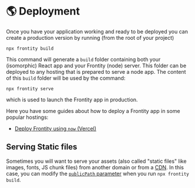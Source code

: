 # 🌎 Deployment

Once you have your application working and ready to be deployed you can create a production version by running \(from the root of your project\)

```text
npx frontity build
```

This command will generate a `build` folder containing both your \(isomorphic\) React app and your Frontity \(node\) server. This folder can be deployed to any hosting that is prepared to serve a node app. The content of this `build` folder will be used by the command:

```text
npx frontity serve
```

which is used to launch the Frontity app in production.

Here you have some guides about how to deploy a Frontity app in some popular hostings:

- [Deploy Frontity using `now` \(Vercel\)](deploy-using-now-vercel.md)

## Serving Static files

Sometimes you will want to serve your assets (also called "static files" like images, fonts, JS chunk files) from another domain or from a [CDN](https://www.cloudflare.com/learning/cdn/what-is-a-cdn/). In this case, you can modify the [`publicPath` parameter](../frontity-cli/build.md#the-`--publicPath`-option) when you run `npx frontity build`.

